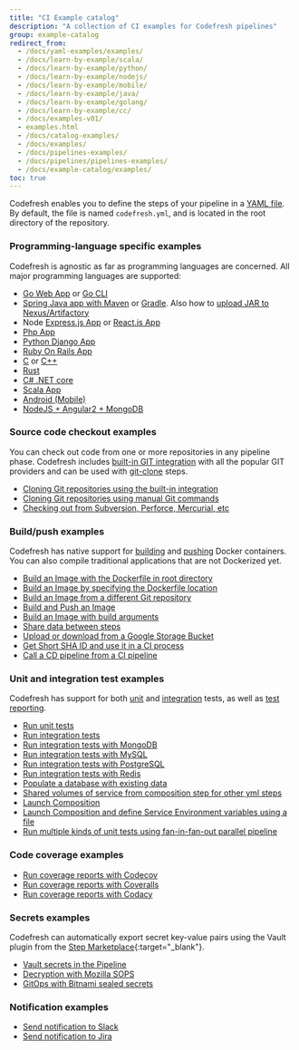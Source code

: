```yaml
---
title: "CI Example catalog"
description: "A collection of CI examples for Codefresh pipelines"
group: example-catalog
redirect_from:
  - /docs/yaml-examples/examples/
  - /docs/learn-by-example/scala/
  - /docs/learn-by-example/python/
  - /docs/learn-by-example/nodejs/
  - /docs/learn-by-example/mobile/
  - /docs/learn-by-example/java/
  - /docs/learn-by-example/golang/
  - /docs/learn-by-example/cc/
  - /docs/examples-v01/
  - examples.html
  - /docs/catalog-examples/
  - /docs/examples/
  - /docs/pipelines-examples/  
  - /docs/pipelines/pipelines-examples/
  - /docs/example-catalog/examples/
toc: true
---
```

Codefresh enables you to define the steps of your pipeline in a [YAML file]({{site.baseurl}}/docs/pipelines/what-is-the-codefresh-yaml/). By default, the file is named `codefresh.yml`, and is located in the root directory of the repository.

### Programming-language specific examples

Codefresh is agnostic as far as programming languages are concerned. All major programming languages are supported:

- [Go Web App]({{site.baseurl}}/docs/example-catalog/ci-examples/golang-hello-world/) or [Go CLI]({{site.baseurl}}/docs/example-catalog/ci-examples/goreleaser) 
- [Spring Java app with Maven]({{site.baseurl}}/docs/example-catalog/ci-examples/spring-boot-2/) or [Gradle]({{site.baseurl}}/docs/example-catalog/ci-examples/gradle/). Also how to [upload JAR to Nexus/Artifactory]({{site.baseurl}}/docs/example-catalog/ci-examples/publish-jar/) 
- Node [Express.js App]({{site.baseurl}}/docs/example-catalog/ci-examples/lets-chat/) or [React.js App]({{site.baseurl}}/docs/example-catalog/ci-examples/react/)
- [Php App]({{site.baseurl}}/docs/example-catalog/ci-examples/php)
- [Python Django App]({{site.baseurl}}/docs/example-catalog/ci-examples/django/)
- [Ruby On Rails App]({{site.baseurl}}/docs/example-catalog/ci-examples/ruby)
- [C]({{site.baseurl}}/docs/example-catalog/ci-examples/c-make/) or [C++]({{site.baseurl}}/docs/example-catalog/ci-examples/cpp-cmake/)
- [Rust]({{site.baseurl}}/docs/example-catalog/ci-examples/rust/) 
- [C# .NET core]({{site.baseurl}}/docs/example-catalog/ci-examples/dotnet/)
- [Scala App]({{site.baseurl}}/docs/example-catalog/ci-examples/scala-hello-world/)
- [Android (Mobile)]({{site.baseurl}}/docs/example-catalog/ci-examples/android/)
- [NodeJS + Angular2 + MongoDB]({{site.baseurl}}/docs/example-catalog/ci-examples/nodejs-angular2-mongodb/) 

### Source code checkout examples

You can check out code from one or more repositories in any pipeline phase. Codefresh includes [built-in GIT integration]({{site.baseurl}}/docs/integrations/git-providers/) with all the popular GIT providers and can be used with [git-clone]({{site.baseurl}}/docs/pipelines/steps/git-clone/) steps.

- [Cloning Git repositories using the built-in integration]({{site.baseurl}}/docs/example-catalog/ci-examples/git-checkout/)
- [Cloning Git repositories using manual Git commands]({{site.baseurl}}/docs/example-catalog/ci-examples/git-checkout-custom/)
- [Checking out from Subversion, Perforce, Mercurial, etc]({{site.baseurl}}/docs/example-catalog/ci-examples/non-git-checkout/)

### Build/push examples

Codefresh has native support for [building]({{site.baseurl}}/docs/pipelines/steps/build/) and [pushing]({{site.baseurl}}/docs/pipelines/steps/push/) Docker containers.  
You can also compile traditional applications that are not Dockerized yet.

- [Build an Image with the Dockerfile in root directory]({{site.baseurl}}/docs/example-catalog/ci-examples/build-an-image-with-the-dockerfile-in-root-directory/)
- [Build an Image by specifying the Dockerfile location]({{site.baseurl}}/docs/example-catalog/ci-examples/build-an-image-specify-dockerfile-location/)
- [Build an Image from a different Git repository]({{site.baseurl}}/docs/example-catalog/ci-examples/build-an-image-from-a-different-git-repository/)
- [Build and Push an Image]({{site.baseurl}}/docs/example-catalog/ci-examples/build-and-push-an-image/)
- [Build an Image with build arguments]({{site.baseurl}}/docs/example-catalog/ci-examples/build-an-image-with-build-arguments/)
- [Share data between steps]({{site.baseurl}}/docs/example-catalog/ci-examples/shared-volumes-between-builds/)
- [Upload or download from a Google Storage Bucket]({{site.baseurl}}/docs/example-catalog/ci-examples/uploading-or-downloading-from-gs/)
- [Get Short SHA ID and use it in a CI process]({{site.baseurl}}/docs/example-catalog/ci-examples/get-short-sha-id-and-use-it-in-a-ci-process/)
- [Call a CD pipeline from a CI pipeline]({{site.baseurl}}/docs/example-catalog/ci-examples/call-child-pipelines/)

### Unit and integration test examples

Codefresh has support for both [unit]({{site.baseurl}}/docs/testing/unit-tests/) and [integration]({{site.baseurl}}/docs/testing/integration-tests/) tests, as well as [test reporting]({{site.baseurl}}/docs/testing/test-reports/).

- [Run unit tests]({{site.baseurl}}/docs/example-catalog/ci-examples/run-unit-tests) 
- [Run integration tests]({{site.baseurl}}/docs/example-catalog/ci-examples/run-integration-tests/) 
- [Run integration tests with MongoDB]({{site.baseurl}}/docs/example-catalog/ci-examples/integration-tests-with-mongo/) 
- [Run integration tests with MySQL]({{site.baseurl}}/docs/example-catalog/ci-examples/integration-tests-with-mysql/) 
- [Run integration tests with PostgreSQL]({{site.baseurl}}/docs/example-catalog/ci-examples/integration-tests-with-postgres/) 
- [Run integration tests with Redis]({{site.baseurl}}/docs/example-catalog/ci-examples/integration-tests-with-redis/) 
- [Populate a database with existing data]({{site.baseurl}}/docs/example-catalog/ci-examples/populate-a-database-with-existing-data/) 
- [Shared volumes of service from composition step for other yml steps]({{site.baseurl}}/docs/example-catalog/ci-examples/shared-volumes-of-service-from-composition-step-for-other-yml-steps/)
- [Launch Composition]({{site.baseurl}}/docs/example-catalog/ci-examples/launch-composition/) 
- [Launch Composition and define Service Environment variables using a file]({{site.baseurl}}/docs/example-catalog/ci-examples/launching-a-composition-and-defining-a-service-environment-variables-using-a-file/) 
- [Run multiple kinds of unit tests using fan-in-fan-out parallel pipeline]({{site.baseurl}}/docs/example-catalog/ci-examples/fan-in-fan-out/) 

### Code coverage examples

- [Run coverage reports with Codecov]({{site.baseurl}}/docs/example-catalog/ci-examples/codecov-testing/) 
- [Run coverage reports with Coveralls]({{site.baseurl}}/docs/example-catalog/ci-examples/coveralls-testing/) 
- [Run coverage reports with Codacy]({{site.baseurl}}/docs/example-catalog/ci-examples/codacy-testing/) 

### Secrets examples

Codefresh can automatically export secret key-value pairs using the Vault plugin from the [Step Marketplace](https://codefresh.io/steps/step/vault){:target="\_blank"}.

- [Vault secrets in the Pipeline]({{site.baseurl}}/docs/example-catalog/ci-examples/vault-secrets-in-the-pipeline/)
- [Decryption with Mozilla SOPS]({{site.baseurl}}/docs/example-catalog/ci-examples/decryption-with-mozilla-sops/)
- [GitOps with Bitnami sealed secrets]({{site.baseurl}}/docs/example-catalog/cd-examples/gitops-secrets/)

### Notification examples

- [Send notification to Slack]({{site.baseurl}}/docs/example-catalog/ci-examples/sending-the-notification-to-slack/)
- [Send notification to Jira]({{site.baseurl}}/docs/example-catalog/ci-examples/sending-the-notification-to-jira/)


